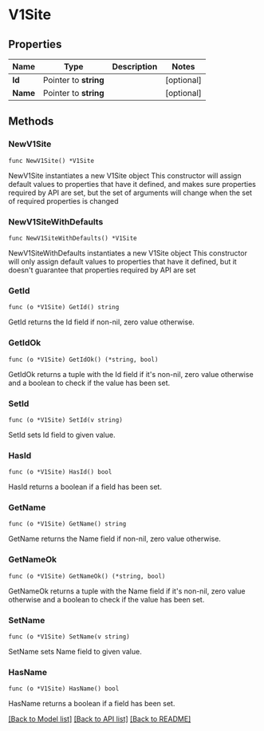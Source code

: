 # V1Site

## Properties

Name | Type | Description | Notes
------------ | ------------- | ------------- | -------------
**Id** | Pointer to **string** |  | [optional] 
**Name** | Pointer to **string** |  | [optional] 

## Methods

### NewV1Site

`func NewV1Site() *V1Site`

NewV1Site instantiates a new V1Site object
This constructor will assign default values to properties that have it defined,
and makes sure properties required by API are set, but the set of arguments
will change when the set of required properties is changed

### NewV1SiteWithDefaults

`func NewV1SiteWithDefaults() *V1Site`

NewV1SiteWithDefaults instantiates a new V1Site object
This constructor will only assign default values to properties that have it defined,
but it doesn't guarantee that properties required by API are set

### GetId

`func (o *V1Site) GetId() string`

GetId returns the Id field if non-nil, zero value otherwise.

### GetIdOk

`func (o *V1Site) GetIdOk() (*string, bool)`

GetIdOk returns a tuple with the Id field if it's non-nil, zero value otherwise
and a boolean to check if the value has been set.

### SetId

`func (o *V1Site) SetId(v string)`

SetId sets Id field to given value.

### HasId

`func (o *V1Site) HasId() bool`

HasId returns a boolean if a field has been set.

### GetName

`func (o *V1Site) GetName() string`

GetName returns the Name field if non-nil, zero value otherwise.

### GetNameOk

`func (o *V1Site) GetNameOk() (*string, bool)`

GetNameOk returns a tuple with the Name field if it's non-nil, zero value otherwise
and a boolean to check if the value has been set.

### SetName

`func (o *V1Site) SetName(v string)`

SetName sets Name field to given value.

### HasName

`func (o *V1Site) HasName() bool`

HasName returns a boolean if a field has been set.


[[Back to Model list]](../README.md#documentation-for-models) [[Back to API list]](../README.md#documentation-for-api-endpoints) [[Back to README]](../README.md)


